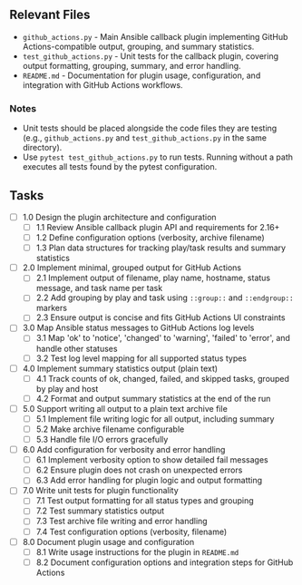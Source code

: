 ## Relevant Files

- `github_actions.py` - Main Ansible callback plugin implementing GitHub Actions-compatible output, grouping, and summary statistics.
- `test_github_actions.py` - Unit tests for the callback plugin, covering output formatting, grouping, summary, and error handling.
- `README.md` - Documentation for plugin usage, configuration, and integration with GitHub Actions workflows.

### Notes

- Unit tests should be placed alongside the code files they are testing (e.g., `github_actions.py` and `test_github_actions.py` in the same directory).
- Use `pytest test_github_actions.py` to run tests. Running without a path executes all tests found by the pytest configuration.

## Tasks


- [ ] 1.0 Design the plugin architecture and configuration
  - [ ] 1.1 Review Ansible callback plugin API and requirements for 2.16+
  - [ ] 1.2 Define configuration options (verbosity, archive filename)
  - [ ] 1.3 Plan data structures for tracking play/task results and summary statistics

- [ ] 2.0 Implement minimal, grouped output for GitHub Actions
  - [ ] 2.1 Implement output of filename, play name, hostname, status message, and task name per task
  - [ ] 2.2 Add grouping by play and task using `::group::` and `::endgroup::` markers
  - [ ] 2.3 Ensure output is concise and fits GitHub Actions UI constraints

- [ ] 3.0 Map Ansible status messages to GitHub Actions log levels
  - [ ] 3.1 Map 'ok' to 'notice', 'changed' to 'warning', 'failed' to 'error', and handle other statuses
  - [ ] 3.2 Test log level mapping for all supported status types

- [ ] 4.0 Implement summary statistics output (plain text)
  - [ ] 4.1 Track counts of ok, changed, failed, and skipped tasks, grouped by play and host
  - [ ] 4.2 Format and output summary statistics at the end of the run

- [ ] 5.0 Support writing all output to a plain text archive file
  - [ ] 5.1 Implement file writing logic for all output, including summary
  - [ ] 5.2 Make archive filename configurable
  - [ ] 5.3 Handle file I/O errors gracefully

- [ ] 6.0 Add configuration for verbosity and error handling
  - [ ] 6.1 Implement verbosity option to show detailed fail messages
  - [ ] 6.2 Ensure plugin does not crash on unexpected errors
  - [ ] 6.3 Add error handling for plugin logic and output formatting

- [ ] 7.0 Write unit tests for plugin functionality
  - [ ] 7.1 Test output formatting for all status types and grouping
  - [ ] 7.2 Test summary statistics output
  - [ ] 7.3 Test archive file writing and error handling
  - [ ] 7.4 Test configuration options (verbosity, filename)

- [ ] 8.0 Document plugin usage and configuration
  - [ ] 8.1 Write usage instructions for the plugin in `README.md`
  - [ ] 8.2 Document configuration options and integration steps for GitHub Actions
